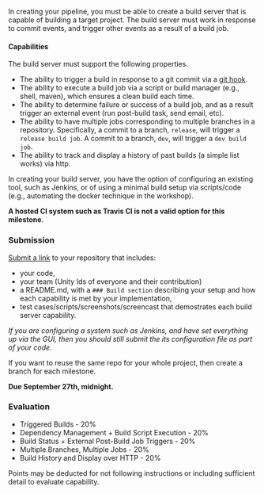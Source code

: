 In creating your pipeline, you must be able to create a build server that is capable of building a target project. The build server must work in response to commit events, and trigger other events as a result of a build job.

#### Capabilities 

The build server must support the following properties.

* The ability to trigger a build in response to a git commit via a [git hook](http://git-scm.com/book/en/v2/Customizing-Git-Git-Hooks).
* The ability to execute a build job via a script or build manager (e.g., shell, maven), which ensures a clean build each time.
* The ability to determine failure or success of a build job, and as a result trigger an external event (run post-build task, send email, etc).
* The ability to have multiple jobs corresponding to multiple branches in a repository. Specifically, a commit to a branch, `release`, will trigger a `release build job`. A commit to a branch, `dev`, will trigger a `dev build job`.
* The ability to track and display a history of past builds (a simple list works) via http.

In creating your build server, you have the option of configuring an existing tool, such as Jenkins, or of using a minimal build setup via scripts/code (e.g., automating the docker technique in the workshop).

**A hosted CI system such as Travis CI is not a valid option for this milestone**.

### Submission

[Submit a link](https://docs.google.com/a/ncsu.edu/forms/d/e/1FAIpQLSe6rXDdX01s7t2-9KHVhK_CWxFp1vxSCgcm_GmLEvbvLAXG7w/viewform) to your repository that includes:

* your code,
* your team (Unity Ids of everyone and their contribution)
* a README.md, with a `### Build section` describing your setup and how each capability is met by your implementation,
* test cases/scripts/screenshots/screencast that demostrates each build server capability.

*If you are configuring a system such as Jenkins, and have set everything up via the GUI, then you should still submit the its configuration file as part of your code.*

If you want to reuse the same repo for your whole project, then create a branch for each milestone.

**Due September 27th, midnight.**

### Evaluation

* Triggered Builds - 20%
* Dependency Management + Build Script Execution - 20%
* Build Status + External Post-Build Job Triggers - 20%
* Multiple Branches, Multiple Jobs - 20%
* Build History and Display over HTTP - 20%

Points may be deducted for not following instructions or including sufficient detail to evaluate capability.
